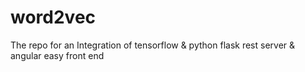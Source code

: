# word2vec
The repo for an Integration of tensorflow & python flask rest server & angular easy front end
